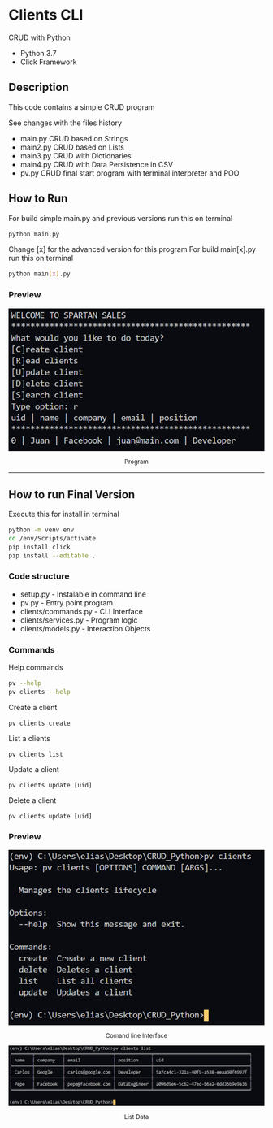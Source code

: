 # Clients CLI

CRUD with Python

* Python 3.7
* Click Framework

## Description
This code contains a simple CRUD program

See changes with the files history

* main.py  CRUD based on Strings
* main2.py CRUD based on Lists
* main3.py CRUD with Dictionaries
* main4.py CRUD with Data Persistence in CSV
* pv.py CRUD final start program with terminal interpreter and POO

## How to Run

For build simple main.py and previous versions run this on terminal
```bash
python main.py
```

Change [x] for the advanced version for this program
For build main[x].py run this on terminal
```bash
python main[x].py
```

### Preview

<div align="center">
  <img src="images/Screenshot_2.png">
  <small><p>Program</p></small>
</div>

***

## How to run Final Version

Execute this for install in terminal

```bash
python -m venv env
cd /env/Scripts/activate
pip install click
pip install --editable .
```

### Code structure

* setup.py - Instalable in command line
* pv.py - Entry point program
* clients/commands.py - CLI Interface
* clients/services.py - Program logic
* clients/models.py - Interaction Objects

### Commands

Help commands

```bash
pv --help
pv clients --help
```

Create a client
```shell
pv clients create
```

List a clients
```shell
pv clients list
```

Update a client 

```shell
pv clients update [uid]
```

Delete a client
```shell
pv clients update [uid]
```

### Preview
<div align="center">
  <img src="images/Screenshot_1.png">
  <small><p>Comand line Interface</p></small>
</div>

<div align="center">
  <img src="images/Screenshot_3.png">
  <small><p>List Data</p></small>
</div>
